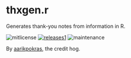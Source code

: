 # thxgen.r
Generates thank-you notes from information in R.

![mitlicense](https://img.shields.io/badge/license-MIT-green?style=for-the-badge)
[![releases1](https://img.shields.io/badge/releases-1-red?style=for-the-badge)](https://github.com/tymaker-team/thxgen.r/releases)
![maintenance](https://img.shields.io/maintenance/yes/2022?style=for-the-badge)

By [aarikpokras](https://github.com/aarikpokras), the credit hog.
